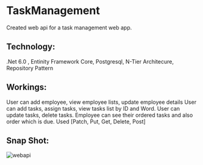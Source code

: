 # TaskManagement
Created web api for a task management web app.
## Technology:
 .Net 6.0 , Entinity Framework Core, Postgresql, N-Tier Architecure, Repository Pattern

## Workings:
User can add employee, view employee lists, update employee details
User can add tasks, assign tasks, view tasks list by ID and Word.
User can update tasks, delete tasks.
Employee can see their ordered tasks and also order which is due.
Used [Patch, Put, Get, Delete, Post]

## Snap Shot:
![webapi](https://user-images.githubusercontent.com/38862469/205226999-b02e6105-8bb0-4a9d-ad4b-5d8d0a9ad053.png)
